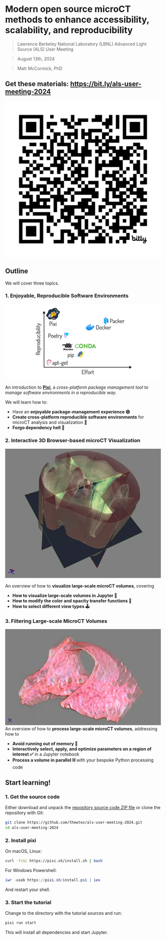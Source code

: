 # Modern open source microCT methods to enhance accessibility, scalability, and reproducibility

> Lawrence Berkeley National Laboratory (LBNL) Advanced Light Source (ALS) User Meeting

> August 13th, 2024

> Matt McCormick, PhD

## Get these materials: https://bit.ly/als-user-meeting-2024

[![materials qr code](./figures/materials-qr-code.svg)](https://bit.ly/als-user-meeting-2024)

## Outline

We will cover three topics.

### 1. Enjoyable, Reproducible Software Environments

![easy pixi](./figures/pixi-graph.svg)

An introduction to **[Pixi](https://pixi.sh)**, a *cross-platform package management tool to manage software environments in a reproducible way*.

We will learn how to:

- Have an **enjoyable package-management experience 😄**
- **Create cross-platform reproducible software environments** for microCT analysis and visualization 🔬
- **Forgo dependency hell 👿**

### 2. Interactive 3D Browser-based microCT Visualization

![tooth](./figures/tooth2.webp)

An overview of how to **visualize large-scale microCT volumes**, covering

- **How to visualize large-scale volumes in Jupyter 🌌**
- **How to modify the color and opacity transfer functions 🎨**
- **How to select different view type️s 🕹️**

### 3. Filtering Large-scale MicroCT Volumes

![vulture](./figures/vulture.webp)
An overview of how to **process large-scale microCT volumes**, addressing how to

- **Avoid running out of memory 🫗**
- **Interactively select, apply, and optimize parameters on a region of interest ✅** in a Jupyter notebook
- **Process a volume in parallel ⛓️** with your bespoke Python processing code

## Start learning!

### 1. Get the source code

Either download and unpack the [repository source code ZIP file](https://github.com/thewtex/als-user-meeting-2024/archive/refs/heads/main.zip) or clone the repository with Git:

```bash
git clone https://github.com/thewtex/als-user-meeting-2024.git
cd als-user-meeting-2024
```

### 2. Install pixi

On macOS, Linux:

```bash
curl -fsSL https://pixi.sh/install.sh | bash
```

For Windows Powershell:

```powershell
iwr -useb https://pixi.sh/install.ps1 | iex
```

And restart your shell.

### 3. Start the tutorial

Change to the directory with the tutorial sources and run:

```bash
pixi run start
```

This will install all dependencies and start Jupyter.